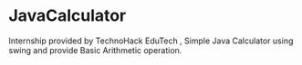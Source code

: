 # JavaCalculator
Internship provided by TechnoHack EduTech , Simple Java Calculator using swing and provide Basic Arithmetic operation.
